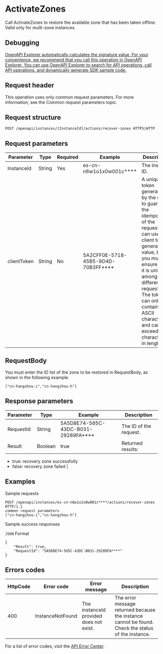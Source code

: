 # ActivateZones

Call ActivateZones to restore the available zone that has been taken offline. Valid only for multi-zone instances.

## Debugging

[OpenAPI Explorer automatically calculates the signature value. For your convenience, we recommend that you call this operation in OpenAPI Explorer. You can use OpenAPI Explorer to search for API operations, call API operations, and dynamically generate SDK sample code.](https://api.aliyun.com/#product=elasticsearch&api=ActivateZones&type=ROA&version=2017-06-13)

## Request header

This operation uses only common request parameters. For more information, see the Common request parameters topic.

## Request structure

```
POST /openapi/instances/[InstanceId]/actions/recover-zones HTTPS|HTTP
```

## Request parameters

|Parameter|Type|Required|Example|Description|
|---------|----|--------|-------|-----------|
|InstanceId|String|Yes|es-cn-n6w1o1x0w001c\*\*\*\*|The instance ID. |
|clientToken|String|No|5A2CFF0E-5718-45B5-9D4D-70B3FF\*\*\*\*|A unique token generated by the client to guarantee the idempotency of the request. You can use the client to generate the value, but you must ensure that it is unique among different requests. The token can only contain ASCII characters and cannot exceed 64 characters in length. |

## RequestBody

You must enter the ID list of the zone to be restored in RequestBody, as shown in the following example.

`["cn-hangzhou-i","cn-hangzhou-h"]`

## Response parameters

|Parameter|Type|Example|Description|
|---------|----|-------|-----------|
|RequestId|String|5A5D8E74-565C-43DC-B031-29289FA\*\*\*\*|The ID of the request. |
|Result|Boolean|true|Returned results:

-   true: recovery zone successfully
-   false: recovery zone failed |

## Examples

Sample requests

```
POST /openapi/instances/es-cn-n6w1o1x0w001c****/actions/recover-zones HTTP/1.1
common request parameters
["cn-hangzhou-i","cn-hangzhou-h"]
```

Sample success responses

`JSON` Format

```
{
    "Result": true,
    "RequestId": "5A5D8E74-565C-43DC-B031-29289FA****"
}
```

## Errors codes

|HttpCode|Error code|Error message|Description|
|--------|----------|-------------|-----------|
|400|InstanceNotFound|The instanceId provided does not exist.|The error message returned because the instance cannot be found. Check the status of the instance.|

For a list of error codes, visit the [API Error Center](https://error-center.alibabacloud.com/status/product/elasticsearch).

